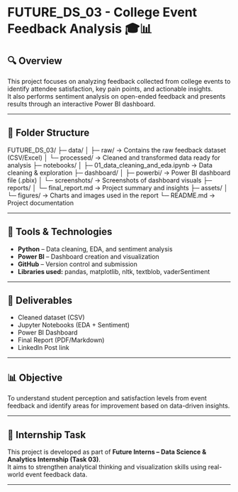 # FUTURE_DS_03 - College Event Feedback Analysis 🎓📊

## 🔍 Overview
This project focuses on analyzing feedback collected from college events to identify attendee satisfaction, key pain points, and actionable insights.  
It also performs sentiment analysis on open-ended feedback and presents results through an interactive Power BI dashboard.

---

## 📁 Folder Structure
FUTURE_DS_03/
├─ data/
│ ├─ raw/ → Contains the raw feedback dataset (CSV/Excel)
│ └─ processed/ → Cleaned and transformed data ready for analysis
├─ notebooks/
│ ├─ 01_data_cleaning_and_eda.ipynb → Data cleaning & exploration
├─ dashboard/
│ ├─ powerbi/ → Power BI dashboard file (.pbix)
│ └─ screenshots/ → Screenshots of dashboard visuals
├─ reports/
│ └─ final_report.md → Project summary and insights
├─ assets/
│ └─ figures/ → Charts and images used in the report
└─ README.md → Project documentation

---

## 🧠 Tools & Technologies
- **Python** – Data cleaning, EDA, and sentiment analysis  
- **Power BI** – Dashboard creation and visualization  
- **GitHub** – Version control and submission  
- **Libraries used:** pandas, matplotlib, nltk, textblob, vaderSentiment  

---

## 🚀 Deliverables
- Cleaned dataset (CSV)
- Jupyter Notebooks (EDA + Sentiment)
- Power BI Dashboard
- Final Report (PDF/Markdown)
- LinkedIn Post link

---

## 📊 Objective
To understand student perception and satisfaction levels from event feedback and identify areas for improvement based on data-driven insights.

---

## 🏁 Internship Task
This project is developed as part of **Future Interns – Data Science & Analytics Internship (Task 03)**.  
It aims to strengthen analytical thinking and visualization skills using real-world event feedback data.

---
